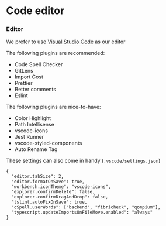 # Code editor



### Editor <a href="#editor" id="editor"></a>

We prefer to use [Visual Studio Code](https://code.visualstudio.com/) as our editor

The following plugins are recommended:

* Code Spell Checker
* GitLens
* Import Cost
* Prettier
* Better comments
* Eslint

The following plugins are nice-to-have:

* Color Highlight
* Path Intellisense
* vscode-icons
* Jest Runner
* vscode-styled-components
* Auto Rename Tag

These settings can also come in handy (`.vscode/settings.json`)

```
{
  "editor.tabSize": 2,
  "editor.formatOnSave": true,
  "workbench.iconTheme": "vscode-icons",
  "explorer.confirmDelete": false,
  "explorer.confirmDragAndDrop": false,
  "tslint.autoFixOnSave": true,
  "cSpell.userWords": ["backend", "fibricheck", "qompium"],
  "typescript.updateImportsOnFileMove.enabled": "always"
}
```
